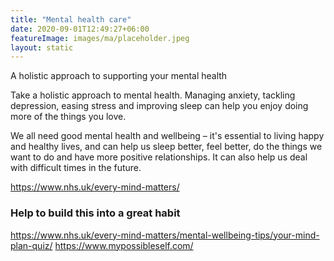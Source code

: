 ```yaml
---
title: "Mental health care"
date: 2020-09-01T12:49:27+06:00
featureImage: images/ma/placeholder.jpeg
layout: static
---
```


A holistic approach to supporting your mental health

Take a holistic approach to mental health. Managing anxiety, tackling depression, easing stress and improving sleep can help you enjoy doing more of the things you love.

We all need good mental health and wellbeing – it's essential to living happy and healthy lives, and can help us sleep better, feel better, do the things we want to do and have more positive relationships. It can also help us deal with difficult times in the future.

https://www.nhs.uk/every-mind-matters/ 

### Help to build this into a great habit

https://www.nhs.uk/every-mind-matters/mental-wellbeing-tips/your-mind-plan-quiz/
https://www.mypossibleself.com/






